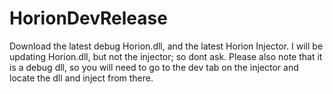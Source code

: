 # HorionDevRelease
Download the latest debug Horion.dll, and the latest Horion Injector.
I will be updating Horion.dll, but not the injector; so dont ask.
Please also note that it is a debug dll, so you will need to go to the dev tab on the injector and locate the dll and inject from there.
